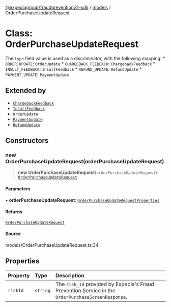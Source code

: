 [@expediagroup/fraudpreventionv2-sdk](../../index.md) / [models](../index.md) / OrderPurchaseUpdateRequest

# Class: OrderPurchaseUpdateRequest

The `type` field value is used as a discriminator, with the following mapping: * `ORDER_UPDATE`: `OrderUpdate` * `CHARGEBACK_FEEDBACK`: `ChargebackFeedback` * `INSULT_FEEDBACK`: `InsultFeedback` * `REFUND_UPDATE`: `RefundUpdate` * `PAYMENT_UPDATE`: `PaymentUpdate`

## Extended by

- [`ChargebackFeedback`](ChargebackFeedback.md)
- [`InsultFeedback`](InsultFeedback.md)
- [`OrderUpdate`](OrderUpdate.md)
- [`PaymentUpdate`](PaymentUpdate.md)
- [`RefundUpdate`](RefundUpdate.md)

## Constructors

### new OrderPurchaseUpdateRequest(orderPurchaseUpdateRequest)

> **new OrderPurchaseUpdateRequest**(`orderPurchaseUpdateRequest`): [`OrderPurchaseUpdateRequest`](OrderPurchaseUpdateRequest.md)

#### Parameters

• **orderPurchaseUpdateRequest**: [`OrderPurchaseUpdateRequestProperties`](../interfaces/OrderPurchaseUpdateRequestProperties.md)

#### Returns

[`OrderPurchaseUpdateRequest`](OrderPurchaseUpdateRequest.md)

#### Source

models/OrderPurchaseUpdateRequest.ts:34

## Properties

| Property | Type | Description |
| :------ | :------ | :------ |
| `riskId` | `string` | The `risk_id` provided by Expedia\'s Fraud Prevention Service in the `OrderPurchaseScreenResponse`. |
